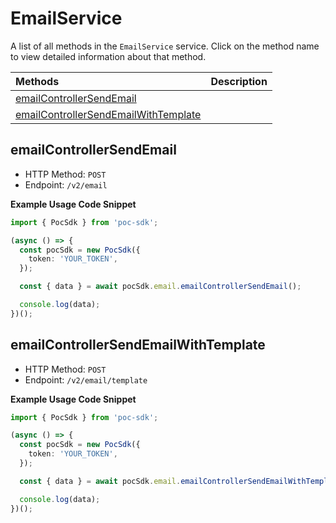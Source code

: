 # EmailService

A list of all methods in the `EmailService` service. Click on the method name to view detailed information about that method.

| Methods                                                                       | Description |
| :---------------------------------------------------------------------------- | :---------- |
| [emailControllerSendEmail](#emailcontrollersendemail)                         |             |
| [emailControllerSendEmailWithTemplate](#emailcontrollersendemailwithtemplate) |             |

## emailControllerSendEmail

- HTTP Method: `POST`
- Endpoint: `/v2/email`

**Example Usage Code Snippet**

```typescript
import { PocSdk } from 'poc-sdk';

(async () => {
  const pocSdk = new PocSdk({
    token: 'YOUR_TOKEN',
  });

  const { data } = await pocSdk.email.emailControllerSendEmail();

  console.log(data);
})();
```

## emailControllerSendEmailWithTemplate

- HTTP Method: `POST`
- Endpoint: `/v2/email/template`

**Example Usage Code Snippet**

```typescript
import { PocSdk } from 'poc-sdk';

(async () => {
  const pocSdk = new PocSdk({
    token: 'YOUR_TOKEN',
  });

  const { data } = await pocSdk.email.emailControllerSendEmailWithTemplate();

  console.log(data);
})();
```

<!-- This file was generated by liblab | https://liblab.com/ -->
